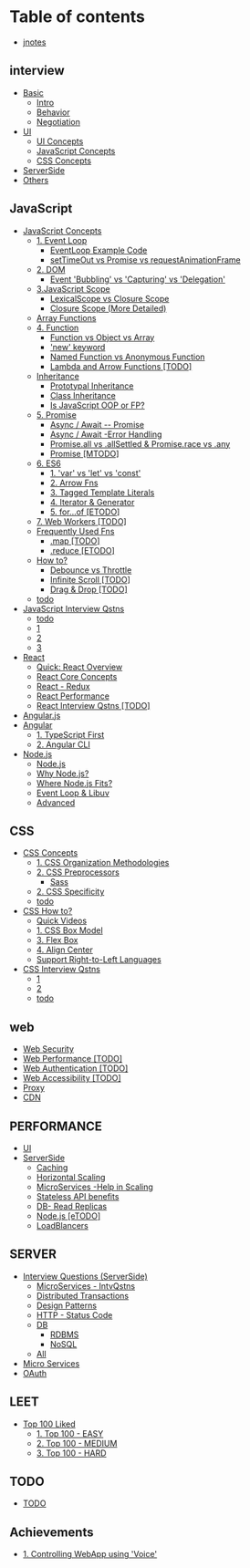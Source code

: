 # Table of contents

* [jnotes](README.md)

## interview

* [Basic](interview/basic/README.md)
  * [Intro](interview/basic/intro.md)
  * [Behavior](interview/basic/behavior.md)
  * [Negotiation](interview/basic/negotiation.md)
* [UI](interview/ui/README.md)
  * [UI Concepts](interview/ui/ui-concepts.md)
  * [JavaScript Concepts](interview/ui/javascript-concepts.md)
  * [CSS Concepts](interview/ui/css-concepts.md)
* [ServerSide](interview/serverside.md)
* [Others](interview/others.md)

## JavaScript

* [JavaScript Concepts](javascript/concepts/README.md)
  * [1. Event Loop](javascript/concepts/event-loop/README.md)
    * [EventLoop Example Code](javascript/concepts/event-loop/0.eventloop.md)
    * [setTimeOut vs Promise vs requestAnimationFrame](javascript/concepts/event-loop/9.-settimeout-vs-promise-vs-requestanimationframe.md)
  * [2. DOM](javascript/concepts/2.-dom/README.md)
    * [Event 'Bubbling' vs 'Capturing' vs 'Delegation'](javascript/concepts/2.-dom/1.md)
  * [3.JavaScript Scope](javascript/concepts/3.scope/README.md)
    * [LexicalScope vs Closure Scope](javascript/concepts/3.scope/lexicalscope.md)
    * [Closure Scope \(More Detailed\)](javascript/concepts/3.scope/3.md)
  * [Array Functions](javascript/concepts/array-functions.md)
  * [4. Function](javascript/concepts/hoisting/README.md)
    * [Function vs Object vs Array](javascript/concepts/hoisting/object-vs-function-vs-array.md)
    * ['new' keyword](javascript/concepts/hoisting/new-keyword.md)
    * [Named Function vs Anonymous Function](javascript/concepts/hoisting/named-function-vs-anonymous-function-todo.md)
    * [Lambda and Arrow Functions \[TODO\]](javascript/concepts/hoisting/lambda-and-arrow-functions.md)
  * [Inheritance](javascript/concepts/inheritance/README.md)
    * [Prototypal Inheritance](javascript/concepts/inheritance/2.md)
    * [Class Inheritance](javascript/concepts/inheritance/class-inheritance.md)
    * [Is JavaScript OOP or FP?](javascript/concepts/inheritance/is-javascript-oop-or-fp.md)
  * [5. Promise](javascript/concepts/5.-promise/README.md)
    * [Async / Await -- Promise](javascript/concepts/5.-promise/5.-async-await.md)
    * [Async / Await -Error Handling](javascript/concepts/5.-promise/async-await-error-handling.md)
    * [Promise.all vs .allSettled & Promise.race vs .any](javascript/concepts/5.-promise/promise.all-vs-.allsettled-and-promise.race-vs-.any.md)
    * [Promise \[MTODO\]](javascript/concepts/5.-promise/4.md)
  * [6. ES6](javascript/concepts/6/README.md)
    * [1. 'var' vs 'let' vs 'const'](javascript/concepts/6/var-vs-let-vs-const.md)
    * [2. Arrow Fns](javascript/concepts/6/arrow-fn.md)
    * [3. Tagged Template Literals](javascript/concepts/6/3.md)
    * [4. Iterator & Generator](javascript/concepts/6/4.md)
    * [5. for...of \[ETODO\]](javascript/concepts/6/5.-for...of.md)
  * [7. Web Workers \[TODO\]](javascript/concepts/5.-web-workers.md)
  * [Frequently Used Fns](javascript/concepts/frequently-used-fns/README.md)
    * [.map \[TODO\]](javascript/concepts/frequently-used-fns/.map-todo.md)
    * [.reduce \[ETODO\]](javascript/concepts/frequently-used-fns/.reduce.md)
  * [How to?](javascript/concepts/how-to/README.md)
    * [Debounce vs Throttle](javascript/concepts/how-to/7.-debounce-vs-throttle.md)
    * [Infinite Scroll \[TODO\]](javascript/concepts/how-to/8.-infinite-scroll.md)
    * [Drag & Drop \[TODO\]](javascript/concepts/how-to/10.-drag-and-drop.md)
  * [todo](javascript/concepts/todo.md)
* [JavaScript Interview Qstns](javascript/qstns/README.md)
  * [todo](javascript/qstns/todo.md)
  * [1](javascript/qstns/1.md)
  * [2](javascript/qstns/2.md)
  * [3](javascript/qstns/3.md)
* [React](javascript/react/README.md)
  * [Quick: React Overview](javascript/react/react-overview.md)
  * [React Core Concepts](javascript/react/react-core-concepts.md)
  * [React - Redux](javascript/react/react-redux.md)
  * [React Performance](javascript/react/react-performance.md)
  * [React Interview Qstns \[TODO\]](javascript/react/react-interview-qstns-todo.md)
* [Angular.js](javascript/angularjs.md)
* [Angular](javascript/angular/README.md)
  * [1. TypeScript First](javascript/angular/1-ts.md)
  * [2. Angular CLI](javascript/angular/2-angular-cli.md)
* [Node.js](javascript/nodejs/README.md)
  * [Node.js](javascript/nodejs/node.js.md)
  * [Why Node.js?](javascript/nodejs/why-node.js.md)
  * [Where Node.js Fits?](javascript/nodejs/untitled.md)
  * [Event Loop & Libuv](javascript/nodejs/untitled-1.md)
  * [Advanced](javascript/nodejs/advanced.md)

## CSS

* [CSS Concepts](css/concepts/README.md)
  * [1. CSS Organization Methodologies](css/concepts/6.-css-organization-methodologies.md)
  * [2. CSS Preprocessors](css/concepts/5.-css-preprocessors-sass-less/README.md)
    * [Sass](css/concepts/5.-css-preprocessors-sass-less/sass.md)
  * [2. CSS Specificity](css/concepts/2.md)
  * [todo](css/concepts/todo.md)
* [CSS How to?](css/css-how-to/README.md)
  * [Quick Videos](css/css-how-to/quick-videos.md)
  * [1. CSS Box Model](css/css-how-to/1.md)
  * [3. Flex Box](css/css-how-to/3.md)
  * [4. Align Center](css/css-how-to/4.md)
  * [Support Right-to-Left Languages](css/css-how-to/support-right-to-left-languages.md)
* [CSS Interview Qstns](css/qstns/README.md)
  * [1](css/qstns/1.md)
  * [2](css/qstns/2.md)
  * [todo](css/qstns/todo.md)

## web

* [Web Security](web/web-security.md)
* [Web Performance \[TODO\]](web/web-performance-todo.md)
* [Web Authentication \[TODO\]](web/web-authentication-todo.md)
* [Web Accessibility \[TODO\]](web/web-accessibility-todo.md)
* [Proxy](web/proxy.md)
* [CDN](web/cdn.md)

## PERFORMANCE

* [UI](performance/ui.md)
* [ServerSide](performance/serverside/README.md)
  * [Caching](performance/serverside/caching.md)
  * [Horizontal Scaling](performance/serverside/horizontal-scaling.md)
  * [MicroServices -Help in Scaling](performance/serverside/microservice-architecture.md)
  * [Stateless API benefits](performance/serverside/stateless-api-benefits.md)
  * [DB- Read Replicas](performance/serverside/db-read-replicas.md)
  * [Node.js \[eTODO\]](performance/serverside/node.js.md)
  * [LoadBlancers](performance/serverside/loadblancers.md)

## SERVER

* [Interview Questions \(ServerSide\)](server/interview-questions-serverside/README.md)
  * [MicroServices - IntvQstns](server/interview-questions-serverside/microservice-interview-questions.md)
  * [Distributed Transactions](server/interview-questions-serverside/distributed-transactions.md)
  * [Design Patterns](server/interview-questions-serverside/design-patterns.md)
  * [HTTP - Status Code](server/interview-questions-serverside/http-status-code-common.md)
  * [DB](server/interview-questions-serverside/db/README.md)
    * [RDBMS](server/interview-questions-serverside/db/rdbms.md)
    * [NoSQL](server/interview-questions-serverside/db/nosql.md)
  * [All](server/interview-questions-serverside/untitled.md)
* [Micro Services](server/ms-micro-services.md)
* [OAuth](server/oauth.md)

## LEET

* [Top 100 Liked](leet/top-100-liked/README.md)
  * [1. Top 100 - EASY](leet/top-100-liked/1.-top-100-easy.md)
  * [2. Top 100 - MEDIUM](leet/top-100-liked/top-100-medium.md)
  * [3. Top 100 - HARD](leet/top-100-liked/top-100-hard.md)

## TODO

* [TODO](todo/todo.md)

## Achievements

* [1. Controlling WebApp using 'Voice'](achievements/1.-controlling-webapp-using-voice.md)

